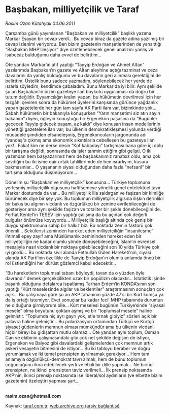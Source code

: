 # Başbakan, milliyetçilik ve Taraf

*Rasim Ozan Kütahyalı 04.06.2011*

<div class="yazi"><p>Çarşamba günü yayımlanan “Başbakan ve milliyetçilik” başlıklı yazıma Markar Esayan bir cevap verdi... Bu cevap biraz da gazete adına yazılmış bir cevap izlenimi veriyordu. Ben bizim gazetenin manşetlerinden de yansıttığı “Başbakan MHP’lileşiyor” diye özetlenebilecek genel analizini yanlış ve isabetsiz bulduğumu daha evvel de belirttim... </p>
<p>Öte yandan Markar’ın atıf yaptığı “Tayyip Erdoğan ve Ahmet Altan” yazılarımda Başbakan’ın gazete ve Altan aleyhine açtığı tazminat ve ceza davalarını da yanlış bulduğumu ve bu davaların geri alınması gerektiğini de belirttim. Üstelik bunu sadece yazmadım, söylenebilecek her yerde de ısrarla söyledim, kendimce çabaladım. Bunu Markar da iyi bilir. Aynı şekilde şu an Başbakan’ın bizim gazeteye ilan boykotu uygulaması da doğru bir tutum değildir. Eyyamcılığın kralını yapan, bu hükümetin devrilmesi için her tezgâhı çeviren sonra da hükümet üyelerini karşısında görünce yağdanlık yapan gazetelerde her gün tam sayfa AK Parti ilanı var, bizimkinde yok... Sabah hükümetin bir bakanıyla konuşurken “Yarın manşetimi siz atın sayın bakanım” diyen, öğleyin konuştuğu bir Ergenekon paşasına da “Bugünler geçecek Tayyip gidecek paşam, az kaldı” diye konuşan insan modellerinin yönettiği gazetelere ilan var; bu ülkenin demokratikleşmesi yolunda verdiği mücadele şimdiden efsaneleşmiş, Ergenekoncuların jargonunda adı “yandaş”a çıkmış ama ekonomik sıkıntılarla cebelleşen bu gazeteye ilan yok!.. Fakat kim ne derse desin “Kof kabadayı” tartışması bana göre içi dolu bir tartışma değildi, sonrasında da işler tahmin ettiğim gibi gelişti. O iki yazımdan hem başyazarımız hem de başbakanımız rahatsız oldu, ama çok sevdiğim bu iki isme dair ortak tahlillerimde de ben ısrarlıyım, kusura bakmasınlar... O yaşananın siyasi olduğundan daha fazla “nefsanî” bir tartışma olduğunu düşünüyorum...</p>
<p>Dönelim şu “Başbakan ve milliyetçilik” konusuna... Türkiye toplumuna yerleşmiş milliyetçilik olgusunu hafifsemeye yönelik genel entelektüel tavır Markar dostumda da var... Bu milliyetçilik illa saldırgan ve faşizan bir kimliğe bürünecek diye bir şey yok. Bu toplumun milliyetçilik algısına ilişkin derinlikli bir bakış bu algının vicdanlı ve özgürlükçü bir zemine evrilebileceğini de gösteriyor ama aynı şekilde faşizan ve totaliter bir şekle dönebileceğini de. Ferhat Kentel’in TESEV için yaptığı çalışma da bu açıdan çok değerli bulgular önümüze koyuyordu... Milliyetçilik başlığı altında çok geniş bir duygu spektrumuna sahip bir halkız biz. Bu noktada zemin faktörü çok önemli... Sekülerist zeminden hareket eden milliyetçiliğin “insanileşme” ihtimali epey zayıf ama Müslümanlık zemininden hareket eden bir milliyetçiliğin ne kadar olumlu yönde dönüşebileceğini, İslam’ın evrensel mesajıyla nasıl vicdanlı bir noktaya gelebileceğini son 10 yılda Türkiye çok iyi gördü... Bu noktada sivil alanda Fethullah Gülen Hareketi’nin, siyasi alanda AK Parti’nin özellikle de Tayyip Erdoğan’ın olumlu anlamda öncü bir rol üstlendiğini her dürüst gözlemci kabul edecektir...</p>
<p>“Bu hareketlerin toplumsal tabanı böyleydi, tavan da o yüzden öyle davrandı” demek gerçekçilikten uzak bir popülizm olacaktır... İstatistik işinde başarılı olduğunu defalarca ispatlamış Tarhan Erdem’in KONDA’sının son yaptığı “Kürt meselesinde algılar ve beklentiler” araştırmasının sonuçları çok açık... Bu çalışmaya göre şu an AKP tabanının yüzde 47’si bir Kürt komşu ya da iş ortağı istemiyor. Evet sonuçlar bu kadar feci! MHP tabanında durumun ne olduğuna girmiyorum bile... Kürt meselesi bugünün Türkiye’sinde “siyasal mesele” olma boyutunu çoktan aşmış ve bir “toplumsal mesele” haline gelmiştir. “Toplumda hiç ayrı gayrı yok, etle tırnak gibiyiz” sözleri açık bir palavra haline gelmiştir... Bu polarizasyon ortamından Türkçü ve Kürtçü siyaset güdenlerin memnun olması mümkündür ama bu ülkenin vicdanlı hiçbir bireyi bu gidişattan mutlu olamaz... Öte yandan aynı toplum, Osman Can ve ekibinin çalışmasındaki gibi çok net şekilde değişim de istiyor, Ergenekon ve Balyoz gibi davalardaki gelişmelerden çok memnun artık askerî vesayetin bitmesini de istiyor... Bu iki tabloyu beraber ve doğru yorumlamak ve iki temel prensipten ayrılmamak gerekiyor... Hem tam anlamıyla özgürlükçü-demokrat tavrı almak, hem de bunu toplumun çoğunluğunu ikna edebilecek yerli ve etkili bir dille yapmak... Ne birinci prensipten, ne ikinci prensipten taviz verilmeli... İlk prensip noktasında AKP’nin, ikinci prensip noktasında ise liberal/sol aydınların (ve elbette bizim gazetenin) özeleştiri yapması şart...</p>
<p><b><br/>rasim.ozan@hotmail.com </b></p>
</div>

Kaynak: [taraf.com.tr](http://www.taraf.com.tr:80/rasim-ozan-kutahyali/makale-basbakan-milliyetcilik-ve-taraf.htm), [web.archive.org (arşiv bağlantısı)](http://web.archive.org/web/20131114192355/http://www.taraf.com.tr:80/rasim-ozan-kutahyali/makale-basbakan-milliyetcilik-ve-taraf.htm)
